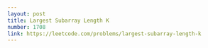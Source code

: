 ```yaml
---
layout: post
title: Largest Subarray Length K
number: 1708
link: https://leetcode.com/problems/largest-subarray-length-k
---
```

